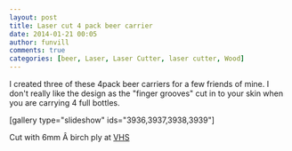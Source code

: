```yaml
---
layout: post
title: Laser cut 4 pack beer carrier 
date: 2014-01-21 00:05
author: funvill
comments: true
categories: [beer, Laser, Laser Cutter, laser cutter, Wood]
---
```

I created three of these 4pack beer carriers for a few friends of mine. I don't really like the design as the "finger grooves" cut in to your skin when you are carrying 4 full bottles.

[gallery type="slideshow" ids="3936,3937,3938,3939"]

Cut with 6mm Â birch ply at <a href="http://vancouver.hackspace.ca/wp/">VHS</a>
